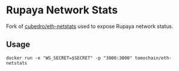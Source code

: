 Rupaya Network Stats
============

Fork of [cubedro/eth-netstats](https://github.com/cubedro/eth-netstats) used to expose Rupaya network status.

## Usage
```
docker run -e "WS_SECRET=$SECRET" -p "3000:3000" tomochain/eth-netstats
```

